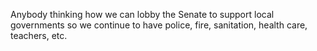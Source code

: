 Anybody thinking how we can lobby the Senate to support local governments so we continue to have police, fire, sanitation, health care, teachers, etc. 
